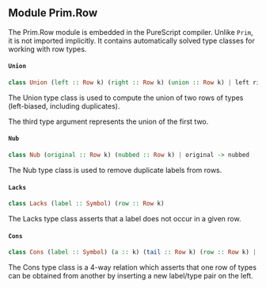 ## Module Prim.Row

The Prim.Row module is embedded in the PureScript compiler. Unlike `Prim`, it is not imported implicitly. It contains automatically solved type classes for working with row types.
#### `Union`

``` purescript
class Union (left :: Row k) (right :: Row k) (union :: Row k) | left right -> union, right union -> left, union left -> right
```

The Union type class is used to compute the union of two rows of types
(left-biased, including duplicates).

The third type argument represents the union of the first two.

#### `Nub`

``` purescript
class Nub (original :: Row k) (nubbed :: Row k) | original -> nubbed
```

The Nub type class is used to remove duplicate labels from rows.

#### `Lacks`

``` purescript
class Lacks (label :: Symbol) (row :: Row k) 
```

The Lacks type class asserts that a label does not occur in a given row.

#### `Cons`

``` purescript
class Cons (label :: Symbol) (a :: k) (tail :: Row k) (row :: Row k) | label a tail -> row, label row -> a tail
```

The Cons type class is a 4-way relation which asserts that one row of
types can be obtained from another by inserting a new label/type pair on
the left.


